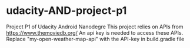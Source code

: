 # udacity-AND-project-p1
Project P1 of Udacity Android Nanodegre
This project relies on APIs from https://www.themoviedb.org/
An api key is needed to access these APIs.
Replace "my-open-weather-map-api" with the API-key in build.gradle file
